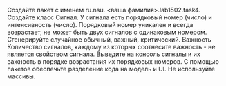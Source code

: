 Создайте пакет с именем ru.nsu. <ваша фамилия>.lab1502.task4. Создайте класс Сигнал. У сигнала есть порядковый номер (число) и интенсивность (число). Порядковый номер уникален и всегда возрастает, не может быть двух сигналов с одинаковым номером. Сгенерируйте случайное обычный, важный, критический. Важность Количество сигналов, каждому из которых соотнесите важность - не является свойством сигнала. Выведите на консоль сигналы и их важность в порядке возрастания их порядковых номеров. С помощью пакетов обеспечьте разделение кода на модель и UI. Не используйте массивы.
